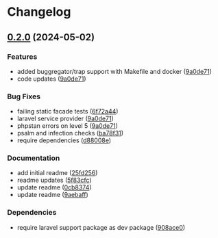 # Changelog

## [0.2.0](https://github.com/wayofdev/active-record/compare/v0.1.0...v0.2.0) (2024-05-02)


### Features

* added buggregator/trap support with Makefile and docker ([9a0de71](https://github.com/wayofdev/active-record/commit/9a0de7197c63cecb68460672f9dbce24d5db5bc0))
* code updates ([9a0de71](https://github.com/wayofdev/active-record/commit/9a0de7197c63cecb68460672f9dbce24d5db5bc0))


### Bug Fixes

* failing static facade tests ([6f72a44](https://github.com/wayofdev/active-record/commit/6f72a448dd345cd5d2d5a4baf6b1410855c136d2))
* laravel service provider ([9a0de71](https://github.com/wayofdev/active-record/commit/9a0de7197c63cecb68460672f9dbce24d5db5bc0))
* phpstan errors on level 5 ([9a0de71](https://github.com/wayofdev/active-record/commit/9a0de7197c63cecb68460672f9dbce24d5db5bc0))
* psalm and infection checks ([ba78f31](https://github.com/wayofdev/active-record/commit/ba78f31edbdcc3800a3ea57bb3d708ec8e8c277f))
* require dependencies ([d88008e](https://github.com/wayofdev/active-record/commit/d88008e315f1479a657980a571601edd5fe5cfc7))


### Documentation

* add initial readme ([25fd256](https://github.com/wayofdev/active-record/commit/25fd2563e291c6e9fe2162274b8662231bb529b3))
* readme updates ([5f83cfc](https://github.com/wayofdev/active-record/commit/5f83cfc58bc0672e518ae68ecf86deacded48084))
* update readme ([0cb8374](https://github.com/wayofdev/active-record/commit/0cb837475719c7ce9f2d23654711f71a55e49865))
* update readme ([9aebaff](https://github.com/wayofdev/active-record/commit/9aebaffa4cd5bebc83057c84cc17faaa34de1716))


### Dependencies

* require laravel support package as dev package ([908ace0](https://github.com/wayofdev/active-record/commit/908ace0a6e54e2d45431447a887c9aa718c6f214))
